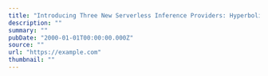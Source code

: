 ```yaml
---
title: "Introducing Three New Serverless Inference Providers: Hyperbolic, Nebius AI Studio, and Novita 🔥"
description: ""
summary: ""
pubDate: "2000-01-01T00:00:00.000Z"
source: ""
url: "https://example.com"
thumbnail: ""
---
```


